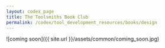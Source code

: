 ```yaml
---
layout: codex_page
title: The Toolsmiths Book Club
permalink: /codex/tool_development_resources/books/design
---
```

![coming soon]({{ site.url }}/assets/common/coming_soon.jpg)